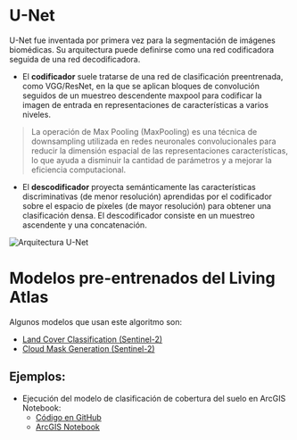 # U-Net

U-Net fue inventada por primera vez para la segmentación de imágenes biomédicas. Su arquitectura puede definirse como una red codificadora seguida de una red decodificadora. 

- El **codificador** suele tratarse de una red de clasificación preentrenada, como VGG/ResNet, en la que se aplican bloques de convolución seguidos de un muestreo descendente maxpool para codificar la imagen de entrada en representaciones de características a varios niveles. 
> La operación de Max Pooling (MaxPooling) es una técnica de downsampling utilizada en redes neuronales convolucionales para reducir la dimensión espacial de las representaciones características, lo que ayuda a disminuir la cantidad de parámetros y a mejorar la eficiencia computacional.

- El **descodificador** proyecta semánticamente las características discriminativas (de menor resolución) aprendidas por el codificador sobre el espacio de píxeles (de mayor resolución) para obtener una clasificación densa. El descodificador consiste en un muestreo ascendente y una concatenación. 

![Arquitectura U-Net](https://developers.arcgis.com/python/guide/images/unet.png)

# Modelos pre-entrenados del Living Atlas
Algunos modelos que usan este algoritmo son:
* [Land Cover Classification (Sentinel-2)](https://www.arcgis.com/home/item.html?id=afd124844ba84da69c2c533d4af10a58)
* [Cloud Mask Generation (Sentinel-2)](https://www.arcgis.com/home/item.html?id=1e1ec9602f4743108708ccdf362e3c48)


## Ejemplos:
* Ejecución del modelo de clasificación de cobertura del suelo en ArcGIS Notebook:
    - [Código en GitHub](landCoverClassification_sample.ipynb)
    - [ArcGIS Notebook](https://preventas.maps.arcgis.com/home/item.html?id=cc43c6f7fe5c423d93e9690db3a206e6)
